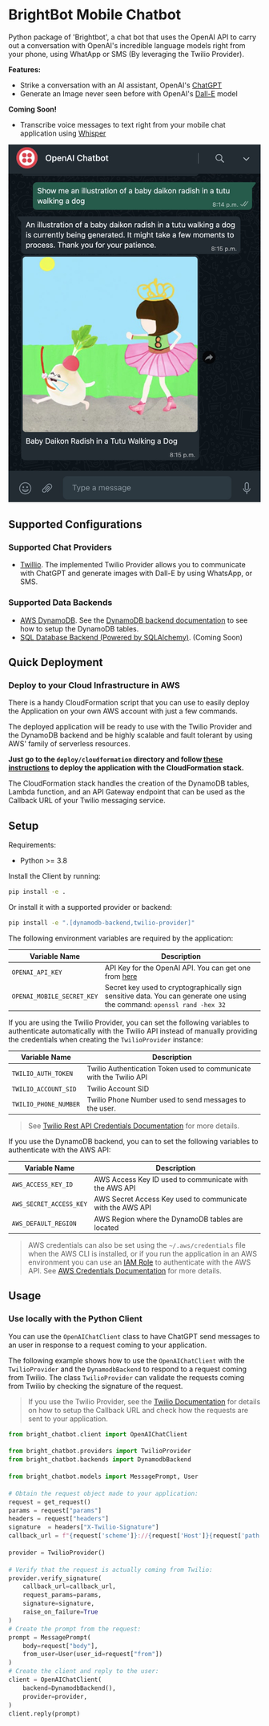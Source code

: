# BrightBot Mobile Chatbot

Python package of 'Brightbot', a chat bot that uses the OpenAI API to carry out a conversation with OpenAI's incredible language models right from your phone, using WhatApp or SMS (By leveraging the Twilio Provider).

**Features:**

- Strike a conversation with an AI assistant, OpenAI's [ChatGPT](https://openai.com/blog/chatgpt)
- Generate an Image never seen before with OpenAI's [Dall-E](https://openai.com/blog/dall-e/) model

**Coming Soon!**

- Transcribe voice messages to text right from your mobile chat application using [Whisper](https://openai.com/blog/whisper/)

![Image of ChatGPT Mobile Chatbot](docs/images/whatsapp-img-example.jpeg?raw=true "ChatGPT Mobile Chatbot")

## Supported Configurations

### Supported Chat Providers

- [Twillio](https://www.twilio.com/).
    The implemented Twilio Provider allows you to communicate with ChatGPT and generate images with Dall-E by using WhatsApp, or SMS.

### Supported Data Backends

- [AWS DynamoDB](https://aws.amazon.com/dynamodb/).
    See the [DynamoDB backend documentation](bright_chatbot/backends/dynamodb/backend.py) to see
    how to setup the DynamoDB tables.
- [SQL Database Backend (Powered by SQLAlchemy)](https://docs.sqlalchemy.org/en/20/dialects/index.html). (Coming Soon)

## Quick Deployment

### Deploy to your Cloud Infrastructure in AWS

There is a handy CloudFormation script that you can use to easily deploy the Application on your own AWS account
with just a few commands.

The deployed application will be ready to use with the Twilio Provider and the DynamoDB backend and be highly scalable and fault tolerant by using AWS' family of serverless resources.

**Just go to the `deploy/cloudformation` directory and follow [these instructions](deploy/cloudformation/README.md) to deploy the application with the CloudFormation stack.**

The CloudFormation stack handles the creation of the DynamoDB tables, Lambda function,
and an API Gateway endpoint that can be used as the Callback URL of your Twilio messaging service.

## Setup

Requirements:

- Python >= 3.8

Install the Client by running:

```sh
pip install -e .
```

Or install it with a supported provider or backend:

```sh
pip install -e ".[dynamodb-backend,twilio-provider]"
```

The following environment variables are required by the application:

Variable Name | Description
--- | ---
`OPENAI_API_KEY` | API Key for the OpenAI API. You can get one from [here](https://platform.openai.com/docs/api-reference/authentication)
`OPENAI_MOBILE_SECRET_KEY` | Secret key used to cryptographically sign sensitive data. You can generate one using the command: `openssl rand -hex 32`

If you are using the Twilio Provider, you can set the following variables to authenticate automatically with the Twilio API instead of manually providing the credentials when creating the `TwilioProvider` instance:

Variable Name | Description
--- | ---
`TWILIO_AUTH_TOKEN` | Twilio Authentication Token used to communicate with the Twilio API
`TWILIO_ACCOUNT_SID` | Twilio Account SID
`TWILIO_PHONE_NUMBER` | Twilio Phone Number used to send messages to the user.

> See [Twilio Rest API Credentials Documentation](https://www.twilio.com/docs/iam/credentials/api) for more details.

If you use the DynamoDB backend, you can to set the following variables to authenticate with the AWS API:

Variable Name | Description
--- | ---
`AWS_ACCESS_KEY_ID` | AWS Access Key ID used to communicate with the AWS API
`AWS_SECRET_ACCESS_KEY` | AWS Secret Access Key used to communicate with the AWS API
`AWS_DEFAULT_REGION` | AWS Region where the DynamoDB tables are located

> AWS credentials can also be set using the `~/.aws/credentials` file when the AWS CLI is installed, or if you run the application in an AWS environment you can use an [IAM Role](https://docs.aws.amazon.com/AWSEC2/latest/UserGuide/iam-roles-for-amazon-ec2.html) to authenticate with the AWS API.
> See [AWS Credentials Documentation](https://docs.aws.amazon.com/general/latest/gr/aws-security-credentials.html) for more details.

## Usage

### Use locally with the Python Client

You can use the `OpenAIChatClient` class to have ChatGPT send messages to an user in response to a request coming to your application.

The following example shows how to use the `OpenAIChatClient` with the `TwilioProvider` and the `DynamodbBackend` to
respond to a request coming from Twilio. The class `TwilioProvider` can validate the requests coming from Twilio by checking the signature of the request.

> If you use the Twilio Provider, see the [Twilio Documentation](https://www.twilio.com/docs/messaging/twiml#twilios-request-to-your-application)
> for details on how to setup the Callback URL and check how the requests are sent to your application.

```python
from bright_chatbot.client import OpenAIChatClient

from bright_chatbot.providers import TwilioProvider
from bright_chatbot.backends import DynamodbBackend

from bright_chatbot.models import MessagePrompt, User

# Obtain the request object made to your application:
request = get_request()
params = request["params"]
headers = request["headers"]
signature  = headers["X-Twilio-Signature"]
callback_url = f"{request['scheme']}://{request['Host']}{request['path']}"

provider = TwilioProvider()

# Verify that the request is actually coming from Twilio:
provider.verify_signature(
    callback_url=callback_url,
    request_params=params,
    signature=signature,
    raise_on_failure=True
)
# Create the prompt from the request:
prompt = MessagePrompt(
    body=request["body"],
    from_user=User(user_id=request["from"])
)
# Create the client and reply to the user:
client = OpenAIChatClient(
    backend=DynamodbBackend(),
    provider=provider,
)
client.reply(prompt)
```
